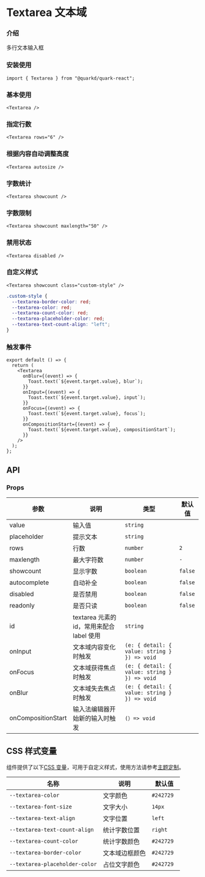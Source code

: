 # Textarea 文本域

### 介绍

多行文本输入框

### 安装使用

```tsx
import { Textarea } from "@quarkd/quark-react";
```

### 基本使用

```tsx
<Textarea />
```

### 指定行数

```tsx
<Textarea rows="6" />
```

### 根据内容自动调整高度

```tsx
<Textarea autosize />
```

### 字数统计

```tsx
<Textarea showcount />
```

### 字数限制

```tsx
<Textarea showcount maxlength="50" />
```

### 禁用状态

```tsx
<Textarea disabled />
```

### 自定义样式

```tsx
<Textarea showcount class="custom-style" />
```

```css
.custom-style {
  --textarea-border-color: red;
  --textarea-color: red;
  --textarea-count-color: red;
  --textarea-placeholder-color: red;
  --textarea-text-count-align: "left";
}
```

### 触发事件

```tsx
export default () => {
  return (
    <Textarea
      onBlur={(event) => {
        Toast.text(`${event.target.value}, blur`);
      }}
      onInput={(event) => {
        Toast.text(`${event.target.value}, input`);
      }}
      onFocus={(event) => {
        Toast.text(`${event.target.value}, focus`);
      }}
      onCompositionStart={(event) => {
        Toast.text(`${event.target.value}, compositionStart`);
      }}
    />
  );
};
```

## API

### Props

| 参数               | 说明                                      | 类型                                    | 默认值  |
| ------------------ | ----------------------------------------- | --------------------------------------- | ------- |
| value              | 输入值                                    | `string`                               |
| placeholder        | 提示文本                                  | `string`                                |
| rows               | 行数                                      | `number`                                | `2`     |
| maxlength          | 最大字符数                                | `number`                               | `-`     |
| showcount          | 显示字数                                  | `boolean`                               | `false` |
| autocomplete       | 自动补全                                  | `boolean`                               | `false` |
| disabled           | 是否禁用                                  | `boolean`                               | `false` |
| readonly           | 是否只读                                  | `boolean`                               | `false` |
| id                 | textarea 元素的 id，常用来配合 label 使用 | `string`                                |
| onInput            | 文本域内容变化时触发                      | `(e: { detail: { value: string } }) => void` |         |
| onFocus            | 文本域获得焦点时触发                      | `(e: { detail: { value: string } }) => void` |         |
| onBlur             | 文本域失去焦点时触发                      | `(e: { detail: { value: string } }) => void` |         |
| onCompositionStart | 输入法编辑器开始新的输入时触发            | `(）=> void `                            |

## CSS 样式变量

组件提供了以下[CSS 变量](https://developer.mozilla.org/zh-CN/docs/Web/CSS/Using_CSS_custom_properties)，可用于自定义样式，使用方法请参考[主题定制](#/zh-CN/guide/theme)。

| 名称                           | 说明           | 默认值     |
| ------------------------------ | -------------- | ---------- |
| `--textarea-color`             | 文字颜色       | `#242729 ` |
| `--textarea-font-size`         | 文字大小       | `14px`     |
| `--textarea-text-align`        | 文字位置       | `left`     |
| `--textarea-text-count-align`  | 统计字数位置   | `right`    |
| `--textarea-count-color`       | 统计字数颜色   | `#242729`  |
| `--textarea-border-color`      | 文本域边框颜色 | `#242729`  |
| `--textarea-placeholder-color` | 占位文字颜色   | `#242729`  |
